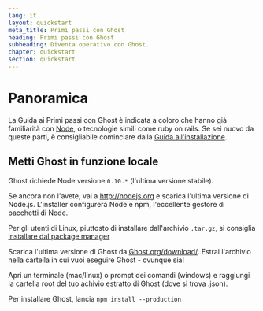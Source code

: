 ```yaml
---
lang: it
layout: quickstart
meta_title: Primi passi con Ghost
heading: Primi passi con Ghost
subheading: Diventa operativo con Ghost.
chapter: quickstart
section: quickstart
---
```


# Panoramica <a id="overview"></a>

La Guida ai Primi passi con Ghost è indicata a coloro che hanno già familiarità con [Node](http://nodejs.org), o tecnologie simili come ruby on rails. Se sei nuovo da queste parti, è consigliabile cominciare dalla [Guida all'installazione](/installation.html).

## Metti Ghost in funzione locale <a id="ghost-local"></a>

Ghost richiede Node versione `0.10.*` (l'ultima versione stabile).

Se ancora non l'avete, vai a <http://nodejs.org> e scarica l'ultima versione di Node.js. L'installer configurerá Node e npm, l'eccellente gestore di pacchetti di Node.

Per gli utenti di Linux, piuttosto di installare dall'archivio `.tar.gz`, si consiglia [installare dal package manager](https://github.com/joyent/node/wiki/Installing-Node.js-via-package-manager)

Scarica l'ultima versione di Ghost da [Ghost.org/download/](https://ghost.org/download/). Estrai l'archivio nella cartella in cui vuoi eseguire Ghost - ovunque sia!

Apri un terminale (mac/linux) o prompt dei comandi (windows) e raggiungi la cartella root del tuo achivio estratto di Ghost (dove si trova .json).

Per installare Ghost, lancia `npm install --production`

<!--<h2 id="customise">Personalizza e Configura Ghost</h2>

<h2 id="ghost-deploy">Inizia Ghost</h2>

<ol>
    <li>Nel terminale o prompt dei comandi, scrivi <code>npm start</code></li>
    <li><p>Questo apre il tuo Ghost blog, vai a  <a href="http://localhost:2368/">http://localhost:2368/</a> per vedere</p></li>
</ol>
-->